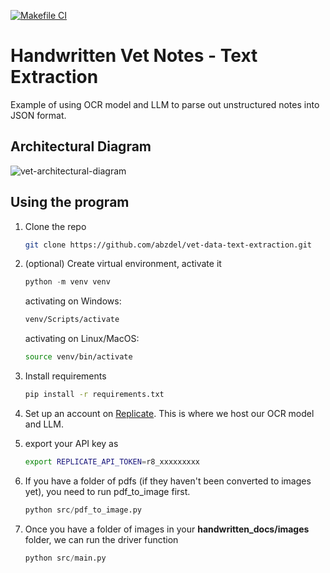 [![Makefile CI](https://github.com/abzdel/vet-data-text-extraction/actions/workflows/makefile.yml/badge.svg)](https://github.com/abzdel/vet-data-text-extraction/actions/workflows/makefile.yml)

# Handwritten Vet Notes - Text Extraction


Example of using OCR model and LLM to parse out unstructured notes into JSON format.


## Architectural Diagram
![vet-architectural-diagram](https://github.com/user-attachments/assets/8ef79bdc-424b-4640-9233-7df2ff2df0bd)

## Using the program

1. Clone the repo
   ```bash
   git clone https://github.com/abzdel/vet-data-text-extraction.git
   ```

1. (optional) Create virtual environment, activate it
   ```python
   python -m venv venv
   ```

   activating on Windows:
   ```bash
   venv/Scripts/activate
   ```

   activating on Linux/MacOS:
   ```bash
   source venv/bin/activate
   ```

1. Install requirements
   ```bash
   pip install -r requirements.txt
   ```

1. Set up an account on [Replicate](https://replicate.com/). This is where we host our OCR model and LLM.

1. export your API key as
   ```bash
   export REPLICATE_API_TOKEN=r8_xxxxxxxxx
   ```

1. If you have a folder of pdfs (if they haven't been converted to images yet), you need to run pdf_to_image first.
   ```python
   python src/pdf_to_image.py
   ```

1. Once you have a folder of images in your **handwritten_docs/images** folder, we can run the driver function
   ```python
   python src/main.py
   ```

